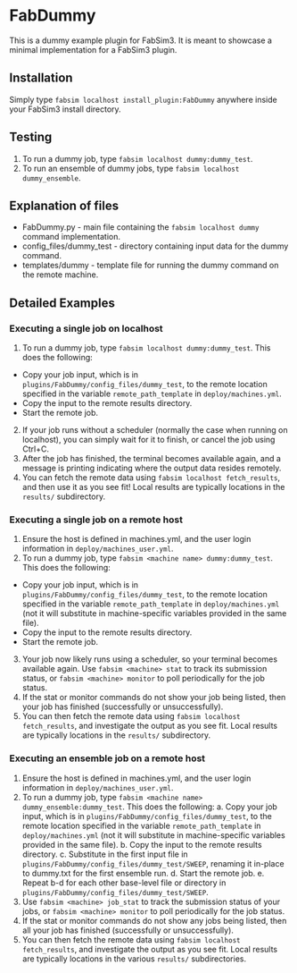 # FabDummy
This is a dummy example plugin for FabSim3. It is meant to showcase a minimal implementation for a FabSim3 plugin.

## Installation
Simply type `fabsim localhost install_plugin:FabDummy` anywhere inside your FabSim3 install directory.

## Testing
1. To run a dummy job, type `fabsim localhost dummy:dummy_test`.
2. To run an ensemble of dummy jobs, type `fabsim localhost dummy_ensemble`.

## Explanation of files
* FabDummy.py - main file containing the ```fabsim localhost dummy``` command implementation.
* config_files/dummy_test - directory containing input data for the dummy command.
* templates/dummy - template file for running the dummy command on the remote machine.

## Detailed Examples

### Executing a single job on localhost

1. To run a dummy job, type `fabsim localhost dummy:dummy_test`. This does the following:
  - Copy your job input, which is in `plugins/FabDummy/config_files/dummy_test`, to the remote location specified in the variable `remote_path_template` in `deploy/machines.yml`.
  - Copy the input to the remote results directory.
  - Start the remote job.
2. If your job runs without a scheduler (normally the case when running on localhost), you can simply wait for it to finish, or cancel the job using Ctrl+C.
3. After the job has finished, the terminal becomes available again, and a message is printing indicating where the output data resides remotely.
4. You can fetch the remote data using `fabsim localhost fetch_results`, and then use it as you see fit! Local results are typically locations in the `results/` subdirectory.


### Executing a single job on a remote host

1. Ensure the host is defined in machines.yml, and the user login information in `deploy/machines_user.yml`.
2. To run a dummy job, type `fabsim <machine name> dummy:dummy_test`. This does the following:
  - Copy your job input, which is in `plugins/FabDummy/config_files/dummy_test`, to the remote location specified in the variable `remote_path_template` in `deploy/machines.yml` (not it will substitute in machine-specific variables provided in the same file).
  - Copy the input to the remote results directory.
  - Start the remote job.
3. Your job now likely runs using a scheduler, so your terminal becomes available again. Use `fabsim <machine> stat` to track its submission status, or `fabsim <machine> monitor` to poll periodically for the job status.
4. If the stat or monitor commands do not show your job being listed, then your job has finished (successfully or unsuccessfully).
5. You can then fetch the remote data using `fabsim localhost fetch_results`, and investigate the output as you see fit. Local results are typically locations in the `results/` subdirectory.


### Executing an ensemble job on a remote host

1. Ensure the host is defined in machines.yml, and the user login information in `deploy/machines_user.yml`.
2. To run a dummy job, type `fabsim <machine name> dummy_ensemble:dummy_test`. This does the following:
  a. Copy your job input, which is in `plugins/FabDummy/config_files/dummy_test`, to the remote location specified in the variable `remote_path_template` in `deploy/machines.yml` (not it will substitute in machine-specific variables provided in the same file).
  b. Copy the input to the remote results directory.
  c. Substitute in the first input file in `plugins/FabDummy/config_files/dummy_test/SWEEP`, renaming it in-place to dummy.txt for the first ensemble run.
  d. Start the remote job.
  e. Repeat b-d for each other base-level file or directory in `plugins/FabDummy/config_files/dummy_test/SWEEP`.
3. Use `fabsim <machine> job_stat` to track the submission status of your jobs, or `fabsim <machine> monitor` to poll periodically for the job status.
4. If the stat or monitor commands do not show any jobs being listed, then all your job has finished (successfully or unsuccessfully).
5. You can then fetch the remote data using `fabsim localhost fetch_results`, and investigate the output as you see fit. Local results are typically locations in the various `results/` subdirectories.
